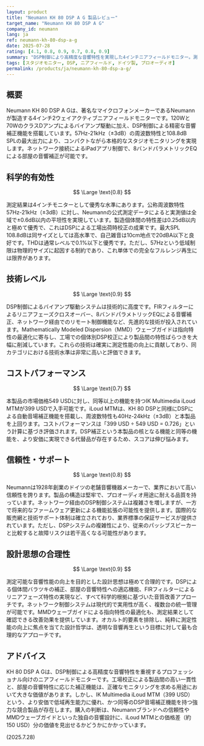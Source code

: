 ```yaml
---
layout: product
title: "Neumann KH 80 DSP A G 製品レビュー"
target_name: "Neumann KH 80 DSP A G"
company_id: neumann
lang: ja
ref: neumann-kh-80-dsp-a-g
date: 2025-07-28
rating: [4.1, 0.8, 0.9, 0.7, 0.8, 0.9]
summary: "DSP制御により高精度な音響特性を実現した4インチニアフィールドモニター。測定性能は優秀だが、より安価な競合製品も存在する。"
tags: [スタジオモニター, DSP, ニアフィールド, ドイツ製, プロオーディオ]
permalink: /products/ja/neumann-kh-80-dsp-a-g/
---
```


## 概要

Neumann KH 80 DSP A Gは、著名なマイクロフォンメーカーであるNeumannが製造する4インチ2ウェイアクティブニアフィールドモニターです。120Wと70WのクラスDアンプによるバイアンプ駆動に加え、DSP制御による精密な音響補正機能を搭載しています。57Hz-21kHz（±3dB）の周波数特性と108.8dB SPLの最大出力により、コンパクトながら本格的なスタジオモニタリングを実現します。ネットワーク接続によるiPadアプリ制御で、8バンドパラメトリックEQによる部屋の音響補正が可能です。

## 科学的有効性

$$ \Large \text{0.8} $$

測定結果は4インチモニターとして優秀な水準にあります。公称周波数特性57Hz-21kHz（±3dB）に対し、Neumannの公式測定データによると実測値は全域で±0.6dB以内の平坦性を実現しています。製造個体間の特性差は0.25dB以内と極めて優秀で、これはDSPによる工場出荷時校正の成果です。最大SPL 108.8dBは同サイズとしては高水準で、自己雑音は10cm地点で20dBA以下と良好です。THDは通常レベルで0.1%以下と優秀です。ただし、57Hzという低域制限は物理的サイズに起因する制約であり、これ単体での完全なフルレンジ再生には限界があります。

## 技術レベル

$$ \Large \text{0.9} $$

DSP制御によるバイアンプ駆動システムは技術的に高度です。FIRフィルターによるリニアフェーズクロスオーバー、8バンドパラメトリックEQによる音響補正、ネットワーク経由でのリモート制御機能など、先進的な技術が投入されています。Mathematically Modeled Dispersion（MMD）ウェーブガイドは指向特性の最適化に寄与し、工場での個体別DSP校正により製品間の特性ばらつきを大幅に削減しています。これらの技術は確実に測定性能の向上に貢献しており、同カテゴリにおける技術水準は非常に高いと評価できます。

## コストパフォーマンス

$$ \Large \text{0.7} $$

本製品の市場価格549 USDに対し、同等以上の機能を持つIK Multimedia iLoud MTMが399 USDで入手可能です。iLoud MTMは、KH 80 DSPと同様にDSPによる自動音場補正機能を搭載し、周波数特性も40Hz-24kHz（±3dB）と本製品を上回ります。コストパフォーマンスは「399 USD ÷ 549 USD = 0.726」という計算に基づき評価されます。DSP補正という本製品の核となる機能と同等の機能を、より安価に実現できる代替品が存在するため、スコアは伸び悩みます。

## 信頼性・サポート

$$ \Large \text{0.8} $$

Neumannは1928年創業のドイツの老舗音響機器メーカーで、業界において高い信頼性を誇ります。製品の構造は堅牢で、プロオーディオ用途に耐える品質を持っています。ネットワーク経由のDSP制御システムは複雑さを増しますが、一方で将来的なファームウェア更新による機能拡張の可能性を提供します。国際的な販売網と技術サポート体制は確立されており、業界標準の保証サービスが提供されています。ただし、DSPシステムの複雑性により、従来のパッシブスピーカーと比較すると故障リスクは若干高くなる可能性があります。

## 設計思想の合理性

$$ \Large \text{0.9} $$

測定可能な音響性能の向上を目的とした設計思想は極めて合理的です。DSPによる個体間バラツキの補正、部屋の音響特性への適応機能、FIRフィルターによるリニアフェーズ特性の実現など、すべて科学的根拠に基づいた音質改善アプローチです。ネットワーク制御システムは現代的で実用性が高く、複数台の統一管理が可能です。MMDウェーブガイドによる指向特性の最適化も、測定結果として確認できる改善効果を提供しています。オカルト的要素を排除し、純粋に測定性能の向上に焦点を当てた設計哲学は、透明な音響再生という目標に対して最も合理的なアプローチです。

## アドバイス

KH 80 DSP A Gは、DSP制御による高精度な音響特性を重視するプロフェッショナル向けのニアフィールドモニターです。工場校正による製品間の高い一貫性と、部屋の音響特性に応じた補正機能は、正確なモニタリングを求める用途において大きな価値があります。しかし、IK Multimedia iLoud MTM（399 USD）という、より安価で低域再生能力に優れ、かつ同等のDSP音場補正機能を持つ強力な競合製品が存在します。購入の判断は、Neumannブランドへの信頼性やMMDウェーブガイドといった独自の音響設計に、iLoud MTMとの価格差（約150 USD）分の価値を見出せるかどうかにかかっています。

(2025.7.28)
